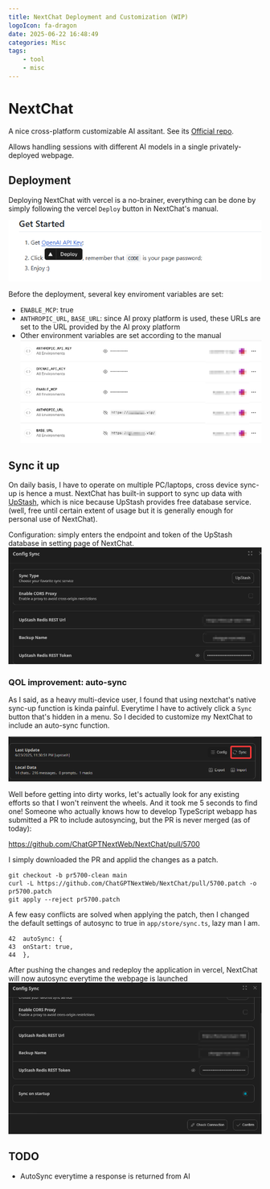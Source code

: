 ```yaml
---
title: NextChat Deployment and Customization (WIP)
logoIcon: fa-dragon
date: 2025-06-22 16:48:49
categories: Misc
tags:
    - tool
    - misc
---
```

# NextChat

A nice cross-platform customizable AI assitant. See its [Official repo](https://github.com/ChatGPTNextWeb/NextChat). 

Allows handling sessions with different AI models in a single privately-deployed webpage.


## Deployment

Deploying NextChat with vercel is a no-brainer, everything can be done by simply following the vercel `Deploy` button in NextChat's manual.

![alt text](image.png)

Before the deployment, several key enviroment variables are set:

- `ENABLE_MCP`: true
- `ANTHROPIC_URL`, `BASE_URL`: since AI proxy platform is used, these URLs are set to the URL provided by the AI proxy platform
- Other environment variables are set according to the manual
![alt text](image-1.png)


## Sync it up

On daily basis, I have to operate on multiple PC/laptops, cross device sync-up is hence a must. NextChat has built-in support to sync up data with [UpStash](https://upstash.com/), which is nice because UpStash provides free database service. (well, free until certain extent of usage but it is generally enough for personal use of NextChat). 

Configuration: simply enters the endpoint and token of the UpStash database in setting page of NextChat.
![alt text](image-2.png)


### QOL improvement: auto-sync

As I said, as a heavy multi-device user, I found that using nextchat's native sync-up function is kinda painful. Everytime I have to actively click a `Sync` button that's hidden in a menu. So I decided to customize my NextChat to include an auto-sync function.

![alt text](image-3.png)

Well before getting into dirty works, let's actually look for any existing efforts so that I won't reinvent the wheels. And it took me 5 seconds to find one! Someone who actually knows how to develop TypeScript webapp has submitted a PR to include autosyncing, but the PR is never merged (as of today):

https://github.com/ChatGPTNextWeb/NextChat/pull/5700


I simply downloaded the PR and applid the changes as a patch. 

```
git checkout -b pr5700-clean main
curl -L https://github.com/ChatGPTNextWeb/NextChat/pull/5700.patch -o pr5700.patch 
git apply --reject pr5700.patch
```

A few easy conflicts are solved when applying the patch, then I changed the default settings of autosync to true in `app/store/sync.ts`, lazy man I am.

```
42  autoSync: {
43  onStart: true,
44  },
```

After pushing the changes and redeploy the application in vercel, NextChat will now autosync everytime the webpage is launched
![alt text](image-4.png)



## TODO

- AutoSync everytime a response is returned from AI
